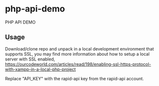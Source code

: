 # php-api-demo
PHP API DEMO

## Usage
Download/clone repo and unpack in a local development environment that supports SSL, you may find more information about how to setup a local server with SSL enabled, https://ourcodeworld.com/articles/read/198/enabling-ssl-https-protocol-with-xampp-in-a-local-php-project

Replace "API_KEY" with the rapid-api key from the rapid-api account.
